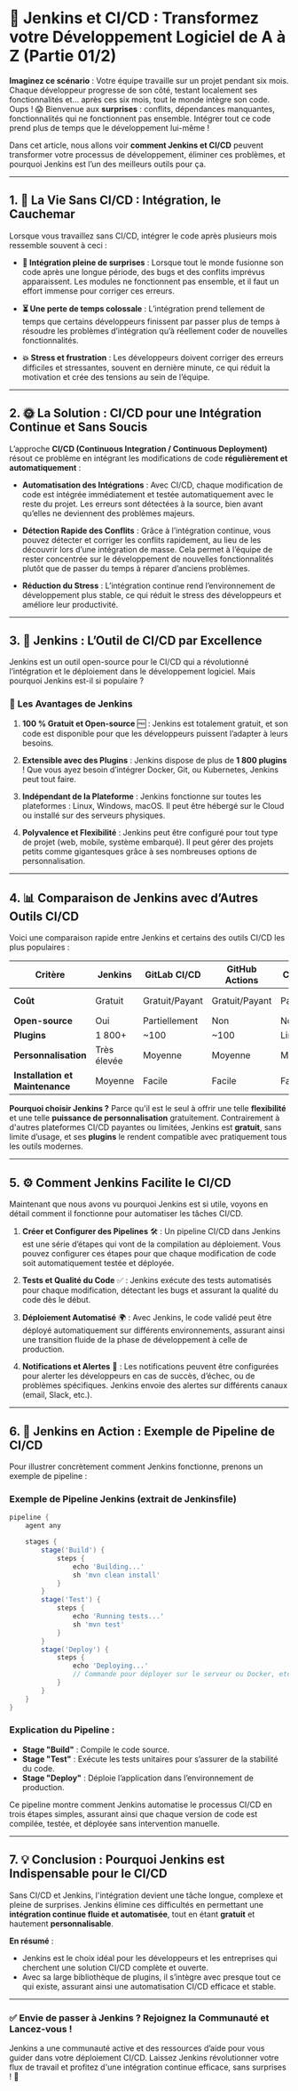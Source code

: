 # 🚀 Jenkins et CI/CD : Transformez votre Développement Logiciel de A à Z (Partie 01/2)

**Imaginez ce scénario** : Votre équipe travaille sur un projet pendant six mois. Chaque développeur progresse de son côté, testant localement ses fonctionnalités et... après ces six mois, tout le monde intègre son code. Oups ! 😱 Bienvenue aux **surprises** : conflits, dépendances manquantes, fonctionnalités qui ne fonctionnent pas ensemble. Intégrer tout ce code prend plus de temps que le développement lui-même !

Dans cet article, nous allons voir **comment Jenkins et CI/CD** peuvent transformer votre processus de développement, éliminer ces problèmes, et pourquoi Jenkins est l’un des meilleurs outils pour ça. 

---

## 1. 🌌 La Vie Sans CI/CD : Intégration, le Cauchemar

Lorsque vous travaillez sans CI/CD, intégrer le code après plusieurs mois ressemble souvent à ceci :

- **🎢 Intégration pleine de surprises** : Lorsque tout le monde fusionne son code après une longue période, des bugs et des conflits imprévus apparaissent. Les modules ne fonctionnent pas ensemble, et il faut un effort immense pour corriger ces erreurs.

- **⏳ Une perte de temps colossale** : L’intégration prend tellement de temps que certains développeurs finissent par passer plus de temps à résoudre les problèmes d’intégration qu’à réellement coder de nouvelles fonctionnalités.

- **💥 Stress et frustration** : Les développeurs doivent corriger des erreurs difficiles et stressantes, souvent en dernière minute, ce qui réduit la motivation et crée des tensions au sein de l’équipe.

---

## 2. 🌞 La Solution : CI/CD pour une Intégration Continue et Sans Soucis

L’approche **CI/CD (Continuous Integration / Continuous Deployment)** résout ce problème en intégrant les modifications de code **régulièrement et automatiquement** :

- **Automatisation des Intégrations** : Avec CI/CD, chaque modification de code est intégrée immédiatement et testée automatiquement avec le reste du projet. Les erreurs sont détectées à la source, bien avant qu’elles ne deviennent des problèmes majeurs.

- **Détection Rapide des Conflits** : Grâce à l’intégration continue, vous pouvez détecter et corriger les conflits rapidement, au lieu de les découvrir lors d’une intégration de masse. Cela permet à l’équipe de rester concentrée sur le développement de nouvelles fonctionnalités plutôt que de passer du temps à réparer d’anciens problèmes.

- **Réduction du Stress** : L’intégration continue rend l’environnement de développement plus stable, ce qui réduit le stress des développeurs et améliore leur productivité.

---

## 3. 🔧 Jenkins : L’Outil de CI/CD par Excellence

Jenkins est un outil open-source pour le CI/CD qui a révolutionné l’intégration et le déploiement dans le développement logiciel. Mais pourquoi Jenkins est-il si populaire ?

### 🔑 **Les Avantages de Jenkins**

1. **100 % Gratuit et Open-source** 🆓 : Jenkins est totalement gratuit, et son code est disponible pour que les développeurs puissent l’adapter à leurs besoins.

2. **Extensible avec des Plugins** : Jenkins dispose de plus de **1 800 plugins** ! Que vous ayez besoin d’intégrer Docker, Git, ou Kubernetes, Jenkins peut tout faire.

3. **Indépendant de la Plateforme** : Jenkins fonctionne sur toutes les plateformes : Linux, Windows, macOS. Il peut être hébergé sur le Cloud ou installé sur des serveurs physiques.

4. **Polyvalence et Flexibilité** : Jenkins peut être configuré pour tout type de projet (web, mobile, système embarqué). Il peut gérer des projets petits comme gigantesques grâce à ses nombreuses options de personnalisation.

---

## 4. 📊 Comparaison de Jenkins avec d’Autres Outils CI/CD

Voici une comparaison rapide entre Jenkins et certains des outils CI/CD les plus populaires :

| Critère                       | **Jenkins**       | GitLab CI/CD       | GitHub Actions     | CircleCI           | Travis CI         |
|-------------------------------|-------------------|--------------------|--------------------|--------------------|-------------------|
| **Coût**                      | Gratuit          | Gratuit/Payant    | Gratuit/Payant     | Payant             | Gratuit limité    |
| **Open-source**               | Oui              | Partiellement     | Non                | Non                | Oui               |
| **Plugins**                   | 1 800+           | ~100              | ~100               | Limité             | Limité            |
| **Personnalisation**          | Très élevée      | Moyenne           | Moyenne            | Moyenne            | Moyenne           |
| **Installation et Maintenance** | Moyenne         | Facile            | Facile             | Facile             | Moyenne           |

**Pourquoi choisir Jenkins ?** Parce qu'il est le seul à offrir une telle **flexibilité** et une telle **puissance de personnalisation** gratuitement. Contrairement à d'autres plateformes CI/CD payantes ou limitées, Jenkins est **gratuit**, sans limite d’usage, et ses **plugins** le rendent compatible avec pratiquement tous les outils modernes. 

---

## 5. ⚙️ Comment Jenkins Facilite le CI/CD

Maintenant que nous avons vu pourquoi Jenkins est si utile, voyons en détail comment il fonctionne pour automatiser les tâches CI/CD.

1. **Créer et Configurer des Pipelines** 🛠️ : Un pipeline CI/CD dans Jenkins est une série d’étapes qui vont de la compilation au déploiement. Vous pouvez configurer ces étapes pour que chaque modification de code soit automatiquement testée et déployée.

2. **Tests et Qualité du Code** ✅ : Jenkins exécute des tests automatisés pour chaque modification, détectant les bugs et assurant la qualité du code dès le début.

3. **Déploiement Automatisé** 🌍 : Avec Jenkins, le code validé peut être déployé automatiquement sur différents environnements, assurant ainsi une transition fluide de la phase de développement à celle de production.

4. **Notifications et Alertes** 🔔 : Les notifications peuvent être configurées pour alerter les développeurs en cas de succès, d’échec, ou de problèmes spécifiques. Jenkins envoie des alertes sur différents canaux (email, Slack, etc.).

---

## 6. 🎉 Jenkins en Action : Exemple de Pipeline de CI/CD

Pour illustrer concrètement comment Jenkins fonctionne, prenons un exemple de pipeline :

### Exemple de Pipeline Jenkins (extrait de Jenkinsfile)

```groovy
pipeline {
    agent any

    stages {
        stage('Build') {
            steps {
                echo 'Building...'
                sh 'mvn clean install'
            }
        }
        stage('Test') {
            steps {
                echo 'Running tests...'
                sh 'mvn test'
            }
        }
        stage('Deploy') {
            steps {
                echo 'Deploying...'
                // Commande pour déployer sur le serveur ou Docker, etc.
            }
        }
    }
}
```

### Explication du Pipeline :
- **Stage "Build"** : Compile le code source.
- **Stage "Test"** : Exécute les tests unitaires pour s’assurer de la stabilité du code.
- **Stage "Deploy"** : Déploie l’application dans l’environnement de production.

Ce pipeline montre comment Jenkins automatise le processus CI/CD en trois étapes simples, assurant ainsi que chaque version de code est compilée, testée, et déployée sans intervention manuelle.

---

## 7. 💡 Conclusion : Pourquoi Jenkins est Indispensable pour le CI/CD

Sans CI/CD et Jenkins, l'intégration devient une tâche longue, complexe et pleine de surprises. Jenkins élimine ces difficultés en permettant une **intégration continue fluide et automatisée**, tout en étant **gratuit** et hautement **personnalisable**.

**En résumé** :
- Jenkins est le choix idéal pour les développeurs et les entreprises qui cherchent une solution CI/CD complète et ouverte.
- Avec sa large bibliothèque de plugins, il s’intègre avec presque tout ce qui existe, assurant ainsi une automatisation CI/CD efficace et stable.

---

### ✅ Envie de passer à Jenkins ? Rejoignez la Communauté et Lancez-vous !

Jenkins a une communauté active et des ressources d’aide pour vous guider dans votre déploiement CI/CD. Laissez Jenkins révolutionner votre flux de travail et profitez d'une intégration continue efficace, sans surprises ! 🚀
